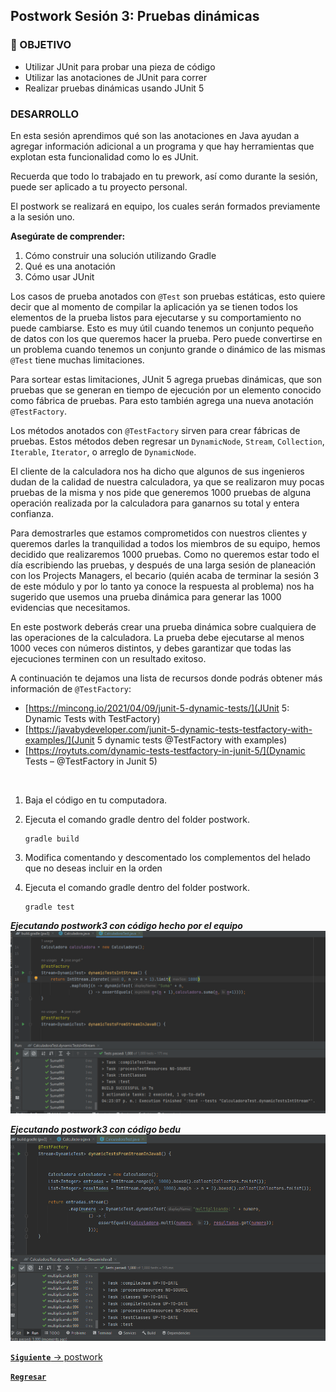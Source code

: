 ## Postwork Sesión 3: Pruebas dinámicas

### 🎯 OBJETIVO

- Utilizar JUnit para probar una pieza de código
- Utilizar las anotaciones de JUnit para correr
- Realizar pruebas dinámicas usando JUnit 5

### DESARROLLO

En esta sesión aprendimos qué son las anotaciones en Java ayudan a agregar información adicional a un programa y que hay herramientas que explotan esta funcionalidad como lo es JUnit.

Recuerda que todo lo trabajado en tu prework, así como durante la sesión, puede ser aplicado a tu proyecto personal. 

El postwork se realizará en equipo, los cuales serán formados previamente a la sesión uno.

**Asegúrate de comprender:**

1. Cómo construir una solución utilizando Gradle
2. Qué es una anotación
3. Cómo usar JUnit

Los casos de prueba anotados con `@Test` son pruebas estáticas, esto quiere decir que al momento de compilar la aplicación ya se tienen todos los elementos de la prueba listos para ejecutarse y su comportamiento no puede cambiarse. Esto es muy útil cuando tenemos un conjunto pequeño de datos con los que queremos hacer la prueba. Pero puede convertirse en un problema cuando tenemos un conjunto grande o dinámico de las mismas `@Test` tiene muchas limitaciones. 

Para sortear estas limitaciones, JUnit 5 agrega pruebas dinámicas, que son pruebas que se generan en tiempo de ejecución por un elemento conocido como fábrica de pruebas. Para esto también agrega una nueva anotación `@TestFactory`. 

Los métodos anotados con `@TestFactory` sirven para crear fábricas de pruebas. Estos métodos deben regresar un `DynamicNode`, `Stream`, `Collection`, `Iterable`, `Iterator`, o arreglo de `DynamicNode`.

El cliente de la calculadora nos ha dicho que algunos de sus ingenieros dudan de la calidad de nuestra calculadora, ya que se realizaron muy pocas pruebas de la misma y nos pide que generemos 1000 pruebas de alguna operación realizada por la calculadora para ganarnos su total y entera confianza. 

Para demostrarles que estamos comprometidos con nuestros clientes y queremos darles la tranquilidad a todos los miembros de su equipo, hemos decidido que realizaremos 1000 pruebas. Como no queremos estar todo el día escribiendo las pruebas, y después de una larga sesión de planeación con los Projects Managers, el becario (quién acaba de terminar la sesión 3 de este módulo y por lo tanto ya conoce la respuesta al problema) nos ha sugerido que usemos una prueba dinámica para generar las 1000 evidencias que necesitamos.

En este postwork deberás crear una prueba dinámica sobre cualquiera de las operaciones de la calculadora. La prueba debe ejecutarse al menos 1000 veces con números distintos, y debes garantizar que todas las ejecuciones terminen con un resultado exitoso.

A continuación te dejamos una lista de recursos donde podrás obtener más información de `@TestFactory`:
- [https://mincong.io/2021/04/09/junit-5-dynamic-tests/](JUnit 5: Dynamic Tests with TestFactory)
- [https://javabydeveloper.com/junit-5-dynamic-tests-testfactory-with-examples/](Junit 5 dynamic tests @TestFactory with examples)
- [https://roytuts.com/dynamic-tests-testfactory-in-junit-5/](Dynamic Tests – @TestFactory in Junit 5)

<br>


1. Baja el código en tu computadora.

2. Ejecuta el comando gradle dentro del folder postwork.
   ``` 
   gradle build
   ```

3. Modifica comentando y descomentado los complementos
   del helado que no deseas incluir en la orden

4. Ejecuta el comando gradle dentro del folder postwork.
   ``` 
   gradle test
   ```
***Ejecutando postwork3 con código hecho por el equipo***
![Ejecutando postwork3 con código hecho por el equipo](images/codigoequipo6.png)

***Ejecutando postwork3 con código bedu***
![Ejecutando postwork3 con código bedu](images/solucionbedu.png)

[**`Siguiente`** -> postwork](../postwork4/)

[**`Regresar`**](../)
